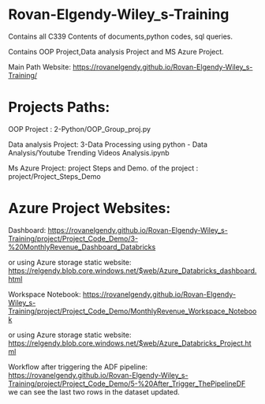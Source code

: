 # Rovan-Elgendy-Wiley_s-Training
 Contains all C339 Contents of documents,python codes, sql queries.
 
 Contains OOP Project,Data analysis Project and MS Azure Project.
 
 Main Path Website: https://rovanelgendy.github.io/Rovan-Elgendy-Wiley_s-Training/ 

# Projects Paths:
  OOP Project : 2-Python/OOP_Group_proj.py
  
  Data analysis Project: 3-Data Processing using python - Data Analysis/Youtube Trending Videos Analysis.ipynb
  
  Ms Azure Project: project
    Steps and Demo. of the project : project/Project_Steps_Demo
  
# Azure Project Websites:

Dashboard: https://rovanelgendy.github.io/Rovan-Elgendy-Wiley_s-Training/project/Project_Code_Demo/3-%20MonthlyRevenue_Dashboard_Databricks

   or using Azure storage static website: https://relgendy.blob.core.windows.net/$web/Azure_Databricks_dashboard.html

Workspace Notebook: https://rovanelgendy.github.io/Rovan-Elgendy-Wiley_s-Training/project/Project_Code_Demo/MonthlyRevenue_Workspace_Notebook

   or using Azure storage static website: https://relgendy.blob.core.windows.net/$web/Azure_Databricks_Project.html

Workflow after triggering the ADF pipeline: https://rovanelgendy.github.io/Rovan-Elgendy-Wiley_s-Training/project/Project_Code_Demo/5-%20After_Trigger_ThePipelineDF 
  we can see the last two rows in the dataset updated.
